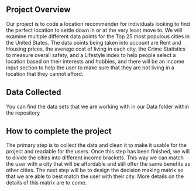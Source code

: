 ## Project Overview
Our project is to code a location recommender for individuals looking to find the perfect location to settle down in or at the very least move to. We will examine multiple different data points for the Top 25 most populous cities in the United States. The data points being taken into account are Rent and Housing prices, the average cost of living in each city, the Crime Statistics to measure overall safety, and a Lifestyle index to help people select a location based on their interests and hobbies, and there will be an income input section to help the user to make sure that they are not living in a location that they cannot afford.

## Data Collected
You can find the data sets that we are working with in our Data folder within the repository

## How to complete the project
The primary step is to collect the data and clean it to make it usable for the project and readable for the users. Once this step has been finished, we will to divide the cities into different income brackets. This way we can match the user with a city that will be affordable and still offer the same benefits as other cities. The next step will be to design the decision making matrix so that we are able to best match the user with their city. More details on the details of this matrix are to come.
